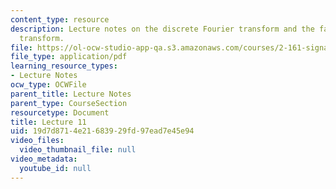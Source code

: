 ```yaml
---
content_type: resource
description: Lecture notes on the discrete Fourier transform and the fast Fourier
  transform.
file: https://ol-ocw-studio-app-qa.s3.amazonaws.com/courses/2-161-signal-processing-continuous-and-discrete-fall-2008/19d7d8714e21683929fd97ead7e45e94_lecture_11.pdf
file_type: application/pdf
learning_resource_types:
- Lecture Notes
ocw_type: OCWFile
parent_title: Lecture Notes
parent_type: CourseSection
resourcetype: Document
title: Lecture 11
uid: 19d7d871-4e21-6839-29fd-97ead7e45e94
video_files:
  video_thumbnail_file: null
video_metadata:
  youtube_id: null
---
```

